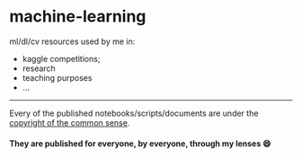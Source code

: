 # machine-learning

ml/dl/cv resources used by me in:
  - kaggle competitions;
  - research
  - teaching purposes
  - ...

---

Every of the published notebooks/scripts/documents are under the <ins>copyright of the common sense</ins>. 
#### They are published for everyone, by everyone, through my lenses :smile:
